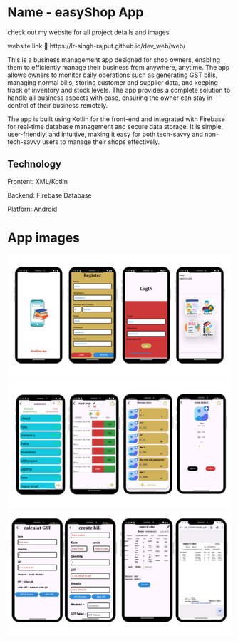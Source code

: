 <h1>Name - easyShop App</h1>
<p>check out my website for all project details and images</p>

<p>website link 🔗 https://lr-singh-rajput.github.io/dev_web/web/</p>

<p>This is a business management app designed for shop owners, enabling them to efficiently manage their business from anywhere, anytime. The app allows owners to monitor daily operations such as generating GST bills, managing normal bills, storing customer and supplier data, and keeping track of inventory and stock levels. The app provides a complete solution to handle all business aspects with ease, ensuring the owner can stay in control of their business remotely.</p>

<p>The app is built using Kotlin for the front-end and integrated with Firebase for real-time database management and secure data storage. It is simple, user-friendly, and intuitive, making it easy for both tech-savvy and non-tech-savvy users to manage their shops effectively.</p>

<h2>Technology </h2>
<p>Frontent: XML/Kotlin</p>
<p>Backend: Firebase Database</p>
<p>Platforn: Android</p>

<h1> App images </h1>
<img src="https://github.com/lr-singh-rajput/dev_web/blob/my-new-branch/web/assets/assets/images/datae1.png" alt="Sample Image">

<img src="https://github.com/lr-singh-rajput/dev_web/blob/my-new-branch/web/assets/assets/images/datae2.png" alt="Sample Image">

<img src="https://github.com/lr-singh-rajput/dev_web/blob/my-new-branch/web/assets/assets/images/datae3.png" alt="Sample Image">





